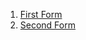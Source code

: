 <!--bl
    (filemeta
        (title "Each Form Explained")
    )
/bl-->

1. [First Form](./docs/FIRST-FORM.md)
2. [Second Form](./docs/SECOND-FORM.md)